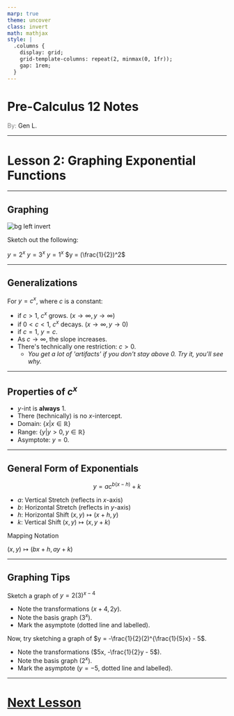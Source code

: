 ```yaml
---
marp: true
theme: uncover
class: invert
math: mathjax
style: |
  .columns {
    display: grid;
    grid-template-columns: repeat(2, minmax(0, 1fr));
    gap: 1rem;
  }
---
```


# <!--fit--> Pre-Calculus 12 Notes
<span style="color:grey">By:</span> Gen L.

<!--_footer: In partnership with Hyperion University, 2024-->

---

<!--paginate: true-->

# Lesson 2: Graphing Exponential Functions

---

## Graphing

![bg left invert](https://upload.wikimedia.org/wikipedia/commons/a/a0/2%5Ex_function_graph.PNG)

Sketch out the following:

$y = 2^x$
$y = 3^x$
$y = 1^x$
$y = (\frac{1}{2})^2$

---

## Generalizations

For $y = c^x$, where $c$ is a constant:

* if $c > 1$, $c^x$ grows. ($x \to \infty, y \to \infty$)
* if $0 < c < 1$, $c^x$ decays. ($x \to \infty, y \to 0$)
* if $c = 1$, $y = c$.
* As $c \to \infty$, the slope increases.
* There's technically one restriction: $c > 0$.
  * *You get a lot of 'artifacts' if you don't stay above 0. Try it, you'll see why.*

---

## Properties of $c^x$

* $y$-int is **always** 1.
* There (technically) is no $x$-intercept.
* Domain: $\{ x | x \in \mathbb{R} \}$
* Range: $\{ y | y > 0, y \in \mathbb{R} \}$
* Asymptote: $y = 0$.

---

## General Form of Exponentials

$$
  y = ac^{b(x - h)} + k
$$

* $a$: Vertical Stretch (reflects in $x$-axis)
* $b$: Horizontal Stretch (reflects in $y$-axis)
* $h$: Horizontal Shift $(x,y) \mapsto (x + h,y)$
* $k$: Vertical Shift $(x,y) \mapsto (x,y + k)$

Mapping Notation

$(x,y) \mapsto (bx + h, ay + k)$

---

## Graphing Tips

Sketch a graph of $y = 2(3)^{x - 4}$

* Note the transformations ($x + 4, 2y$).
* Note the basis graph ($3^x$).
* Mark the asymptote (dotted line and labelled).

Now, try sketching a graph of $y = -\frac{1}{2}(2)^{\frac{1}{5}x} - 5$.

* Note the transformations ($5x, -\frac{1}{2}y - 5$).
* Note the basis graph ($2^x$).
* Mark the asymptote ($y = -5$, dotted line and labelled).

---

# [Next Lesson <i class="fa-solid fa-circle-arrow-right"></i>](Lesson%203%20(Rational%20Functions).html)

<link rel="stylesheet" href="https://cdnjs.cloudflare.com/ajax/libs/font-awesome/6.3.0/css/all.min.css">